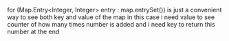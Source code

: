 for (Map.Entry<Integer, Integer> entry : map.entrySet()) 
is just a convenient way to see both key and value of the map
in this case i need value to see counter of how many times number is added
and i need key to return this number at the end